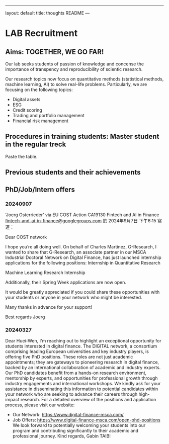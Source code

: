 ---
layout: default
title: thoughts README
—

# LAB Recruitment


## Aims: TOGETHER, WE GO FAR! 

Our lab seeks students of passion of knowledge and concense the importance of transpency and reproducibility of scientic research.

Our research topics now focus on quantitative methods (statistical methods, machine learning, AI) to solve real-life problems. Particularly, we are focusing on the following topics: 
- Digital assets
- ESG
- Credit scoring
- Trading and portfolio management 
- Financial risk management

## Procedures in training students: Master student in the regular treck 

Paste the table. 

## Previous students and their achievements



## PhD/Job/Intern offers

### 20240907 

'Joerg Osterrieder' via EU COST Action CA19130 Fintech and AI in Finance <fintech-and-ai-in-finance@googlegroups.com> 於 2024年9月7日 下午6:15 寫道：

Dear COST network

I hope you’re all doing well. On behalf of Charles Martinez, G-Research, I wanted to share that G-Research, an associate partner in our MSCA Industrial Doctoral Network on Digital Finance, has just launched internship applications for the following positions:
Internship in Quantitative Research

Machine Learning Research Internship

Additionally, their Spring Week applications  are now open.

It would be greatly appreciated if you could share these opportunities with your students or anyone in your network who might be interested.

Many thanks in advance for your support!

Best regards
Joerg

### 20240327

Dear Huei-Wen,
I'm reaching out to highlight an exceptional opportunity for students interested in digital finance. The DIGITAL network, a consortium comprising leading European universities and key industry players, is offering five PhD positions. These roles are not just academic appointments; they are gateways to pioneering research in digital finance, backed by an international collaboration of academic and industry experts.
Our PhD candidates benefit from a hands-on research environment, mentorship by experts, and opportunities for professional growth through industry engagements and international workshops.
We kindly ask for your assistance in disseminating this information to potential candidates within your network who are seeking to advance their careers through high-impact research.
For a detailed overview of the positions and application process, please visit our website:
- Our Network: https://www.digital-finance-msca.com/
- Job Offers: https://www.digital-finance-msca.com/open-phd-positions
We look forward to potentially welcoming your students into our program and contributing significantly to their academic and professional journey.
Kind regards,
Gabin TAIBI



